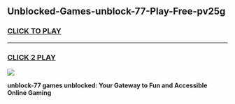 
## Unblocked-Games-unblock-77-Play-Free-pv25g
<h3>
<a href="https://premium76.site?title=unblock-77&ref=21A">CLICK TO PLAY</a></h3>
<hr>

<h3>
<a href="https://premium76.site?title=unblock-77&ref=21A">CLICK 2 PLAY</a>
  
</h3>

<a href="https://premium76.site?title=unblock-77&ref=21A"><img src="https://clearcache.store/games.png"></a>


**unblock-77 games unblocked: Your Gateway to Fun and Accessible Online Gaming**
